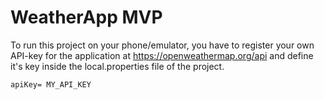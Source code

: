 WeatherApp MVP
=====

To run this project on your phone/emulator, you have to register your own API-key for the application at https://openweathermap.org/api and define it's key inside the local.properties file of the project.

```
apiKey= MY_API_KEY
```

